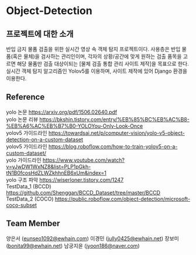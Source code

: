 # Object-Detection


프로젝트에 대한 소개
--------------------
반입 금지 물품 검출을 위한 실시간 영상 속 객체 탐지 프로젝트이다. 
사용층은 반입 물품(혹은 물체)을 검사하는 관리인이며, 각자의 상황/공간에 맞게 원하는 검출 품목을 고르면 해당 물품만 검출 대상이되는 [물체 검출 통합 관리 사이트 제작]을 목표으로 한다.
실시간 객체 탐지 알고리즘인 Yolov5를 이용하며, 사이트 제작에 있어 Django 환경을 이용한다.

Reference
---------
yolo 논문 https://arxiv.org/pdf/1506.02640.pdf   
yolo 논문 리뷰 https://bkshin.tistory.com/entry/%EB%85%BC%EB%AC%B8-%EB%A6%AC%EB%B7%B0-YOLOYou-Only-Look-Once   
yolov5 가이드라인 https://towardsai.net/p/computer-vision/yolo-v5-object-detection-on-a-custom-dataset   
yolov5 가이드라인 https://blog.roboflow.com/how-to-train-yolov5-on-a-custom-dataset/   
yolo 가이드라인 https://www.youtube.com/watch?v=yJwDW1WxNZ8&list=PLP1pGkh-tN1B0fcosHdZLWZkhhnEB6xUm&index=1   
yolo 구조 파악 https://wiserloner.tistory.com/1247   
TestData_1 (BCCD) https://github.com/Shenggan/BCCD_Dataset/tree/master/BCCD   
TestData_2 (COCO) https://public.roboflow.com/object-detection/microsoft-coco-subset   

Team Member
-----------
양은서 (eunseo1092@ewhain.com) 
이경민 (jully0425@ewhain.net) 
장보미 (bonita99@ewhain.net)
남궁지윤 (jyoon186@naver.com) 
